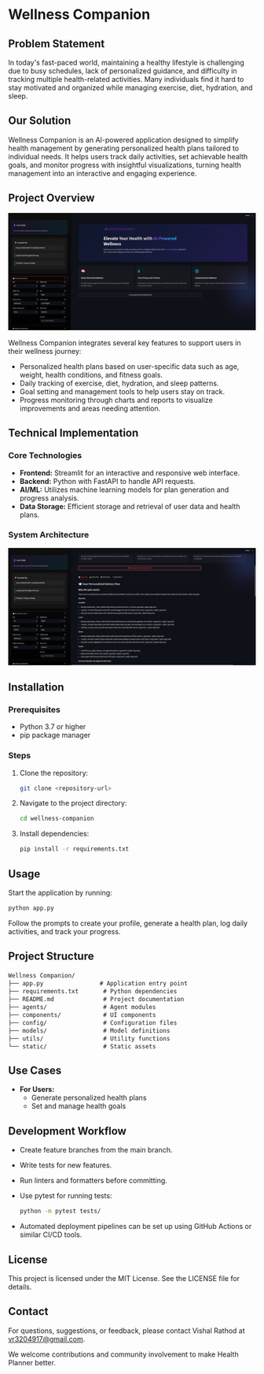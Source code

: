 # Wellness Companion

## Problem Statement

In today's fast-paced world, maintaining a healthy lifestyle is challenging due to busy schedules, lack of personalized guidance, and difficulty in tracking multiple health-related activities. Many individuals find it hard to stay motivated and organized while managing exercise, diet, hydration, and sleep.

## Our Solution

Wellness Companion is an AI-powered application designed to simplify health management by generating personalized health plans tailored to individual needs. It helps users track daily activities, set achievable health goals, and monitor progress with insightful visualizations, turning health management into an interactive and engaging experience.

## Project Overview

![Wellness Companion Dashboard](Image/Screenshot_20250718_125105.png)

Wellness Companion integrates several key features to support users in their wellness journey:

- Personalized health plans based on user-specific data such as age, weight, health conditions, and fitness goals.
- Daily tracking of exercise, diet, hydration, and sleep patterns.
- Goal setting and management tools to help users stay on track.
- Progress monitoring through charts and reports to visualize improvements and areas needing attention.

## Technical Implementation

### Core Technologies

- **Frontend:** Streamlit for an interactive and responsive web interface.
- **Backend:** Python with FastAPI to handle API requests.
- **AI/ML:** Utilizes machine learning models for plan generation and progress analysis.
- **Data Storage:** Efficient storage and retrieval of user data and health plans.

### System Architecture

![System Architecture](Image/Screenshot_20250718_131053.png)

## Installation

### Prerequisites

- Python 3.7 or higher
- pip package manager

### Steps

1. Clone the repository:

   ```bash
   git clone <repository-url>
   ```

2. Navigate to the project directory:

   ```bash
   cd wellness-companion
   ```

3. Install dependencies:

   ```bash
   pip install -r requirements.txt
   ```

## Usage

Start the application by running:

```bash
python app.py
```

Follow the prompts to create your profile, generate a health plan, log daily activities, and track your progress.

## Project Structure

```
Wellness Companion/
├── app.py                # Application entry point
├── requirements.txt       # Python dependencies
├── README.md              # Project documentation
├── agents/                # Agent modules
├── components/            # UI components
├── config/                # Configuration files
├── models/                # Model definitions
├── utils/                 # Utility functions
└── static/                # Static assets
```

## Use Cases

- **For Users:**
  - Generate personalized health plans
  - Set and manage health goals

## Development Workflow

- Create feature branches from the main branch.
- Write tests for new features.
- Run linters and formatters before committing.
- Use pytest for running tests:

  ```bash
  python -m pytest tests/
  ```

- Automated deployment pipelines can be set up using GitHub Actions or similar CI/CD tools.

## License

This project is licensed under the MIT License. See the LICENSE file for details.

## Contact

For questions, suggestions, or feedback, please contact Vishal Rathod at vr3204917@gmail.com.

We welcome contributions and community involvement to make Health Planner better.
